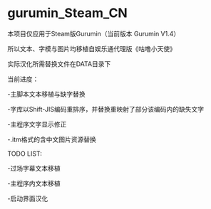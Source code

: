 # gurumin_Steam_CN

本项目仅应用于Steam版Gurumin（当前版本 Gurumin V1.4）

所以文本、字模与图片均移植自娱乐通代理版《咕噜小天使》

实际汉化所需替换文件在DATA目录下


当前进度：

-主脚本文本移植与缺字替换

-字库以Shift-JIS编码重排序，并替换重映射了部分该编码内的缺失文字

-主程序文字显示修正

-.itm格式的含中文图片资源替换

TODO LIST:

-过场字幕文本移植

-主程序内文本移植

-启动界面汉化
